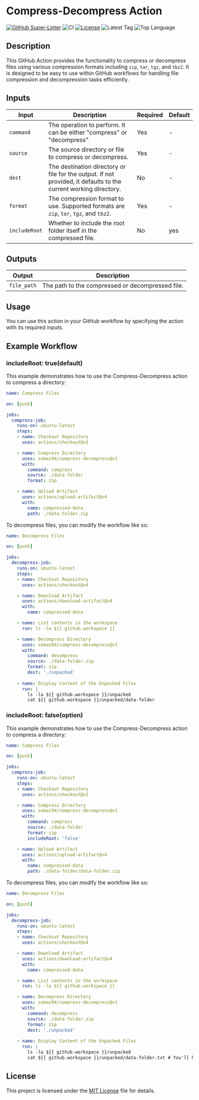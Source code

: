 # Compress-Decompress Action

[![GitHub Super-Linter](https://github.com/somaz94/compress-decompress/actions/workflows/linter.yml/badge.svg)](https://github.com/somaz94/compress-decompress)
![CI](https://github.com/somaz94/compress-decompress/actions/workflows/ci.yml/badge.svg)
[![License](https://img.shields.io/github/license/somaz94/compress-decompress)](https://github.com/somaz94/compress-decompress)
![Latest Tag](https://img.shields.io/github/v/tag/somaz94/compress-decompress)
![Top Language](https://img.shields.io/github/languages/top/somaz94/compress-decompress?color=green&logo=terraform&logoColor=blue)

## Description

This GitHub Action provides the functionality to compress or decompress files using various
compression formats including `zip`, `tar`, `tgz`, and `tbz2`. It is designed to be easy to use within
GitHub workflows for handling file compression and decompression tasks efficiently.

## Inputs

| Input         | Description                                                                                                      | Required | Default |
|---------------|------------------------------------------------------------------------------------------------------------------|----------|    -    |
| `command`     | The operation to perform. It can be either "compress" or "decompress"                                            | Yes      |    -    |
| `source`      | The source directory or file to compress or decompress.                                                          | Yes      |    -    |
| `dest`        | The destination directory or file for the output. If not provided, it defaults to the current working directory. | No       |    -    |
| `format`      | The compression format to use. Supported formats are `zip`, `tar`, `tgz`, and `tbz2`.                            | Yes      |    -    |
| `includeRoot` | Whether to include the root folder itself in the compressed file.                                                | No       |   yes   |

## Outputs

| Output       | Description                                      |
|--------------|--------------------------------------------------|
| `file_path`  | The path to the compressed or decompressed file. |

## Usage

You can use this action in your GitHub workflow by specifying the action with its required inputs.

## Example Workflow

### includeRoot: true(default)

This example demonstrates how to use the Compress-Decompress action to compress a directory:

```yaml
name: Compress Files

on: [push]

jobs:
  compress-job:
    runs-on: ubuntu-latest
    steps:
    - name: Checkout Repository
      uses: actions/checkout@v2

    - name: Compress Directory
      uses: somaz94/compress-decompress@v1
      with:
        command: compress
        source: ./data-folder
        format: zip

    - name: Upload Artifact
      uses: actions/upload-artifact@v4
      with:
        name: compressed-data
        path: ./data-folder.zip
```

To decompress files, you can modify the workflow like so:

```yaml
name: Decompress Files

on: [push]

jobs:
  decompress-job:
    runs-on: ubuntu-latest
    steps:
    - name: Checkout Repository
      uses: actions/checkout@v4

    - name: Download Artifact
      uses: actions/download-artifact@v4
      with:
        name: compressed-data

    - name: List contents in the workspace
      run: ls -la ${{ github.workspace }}

    - name: Decompress Directory
      uses: somaz94/compress-decompress@v1
      with:
        command: decompress
        source: ./data-folder.zip
        format: zip
        dest: './unpacked'
    
    - name: Display Content of the Unpacked Files
      run: |
        ls -la ${{ github.workspace }}/unpacked
        cat ${{ github.workspace }}/unpacked/data-folder

```

### includeRoot: false(option)

This example demonstrates how to use the Compress-Decompress action to compress a directory:

```yaml
name: Compress Files

on: [push]

jobs:
  compress-job:
    runs-on: ubuntu-latest
    steps:
    - name: Checkout Repository
      uses: actions/checkout@v2

    - name: Compress Directory
      uses: somaz94/compress-decompress@v1
      with:
        command: compress
        source: ./data-folder
        format: zip
        includeRoot: 'false'

    - name: Upload Artifact
      uses: actions/upload-artifact@v4
      with:
        name: compressed-data
        path: ./data-folder/data-folder.zip
```

To decompress files, you can modify the workflow like so:

```yaml
name: Decompress Files

on: [push]

jobs:
  decompress-job:
    runs-on: ubuntu-latest
    steps:
    - name: Checkout Repository
      uses: actions/checkout@v4

    - name: Download Artifact
      uses: actions/download-artifact@v4
      with:
        name: compressed-data

    - name: List contents in the workspace
      run: ls -la ${{ github.workspace }}

    - name: Decompress Directory
      uses: somaz94/compress-decompress@v1
      with:
        command: decompress
        source: ./data-folder.zip
        format: zip
        dest: './unpacked'
    
    - name: Display Content of the Unpacked Files
      run: |
        ls -la ${{ github.workspace }}/unpacked
        cat ${{ github.workspace }}/unpacked/data-folder.txt # You'll have all the files in that directory. This is an example

```

## License

This project is licensed under the [MIT License](LICENSE) file for details.
